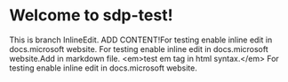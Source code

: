 # Welcome to sdp-test!
This is branch InlineEdit. ADD CONTENT!For testing enable inline edit in docs.microsoft website. For testing enable inline edit in docs.microsoft website.Add in markdown file. &lt;em&gt;test em tag in html syntax.&lt;/em&gt; 
For testing enable inline edit in docs.microsoft website.




